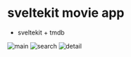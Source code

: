 # sveltekit movie app

- sveltekit + tmdb

![main](/static/main.png)
![search](/static/search.png)
![detail](/static/detail.png)
